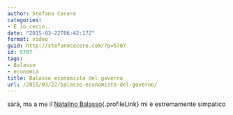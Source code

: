 ```yaml
---
author: Stefano Cecere
categories:
- E io cecio..
date: "2015-03-22T06:42:17Z"
format: video
guid: http://stefanocecere.com/?p=5707
id: 5707
tags:
- Balasso
- economia
title: Balasso economista del governo
url: /2015/03/22/balasso-economista-del-governo/
---
```


sarà, ma a me il [Natalino Balasso](http://www.natalinobalasso.net/){.profileLink} mi è estremamente simpatico

<div class="jetpack-video-wrapper">
</div>